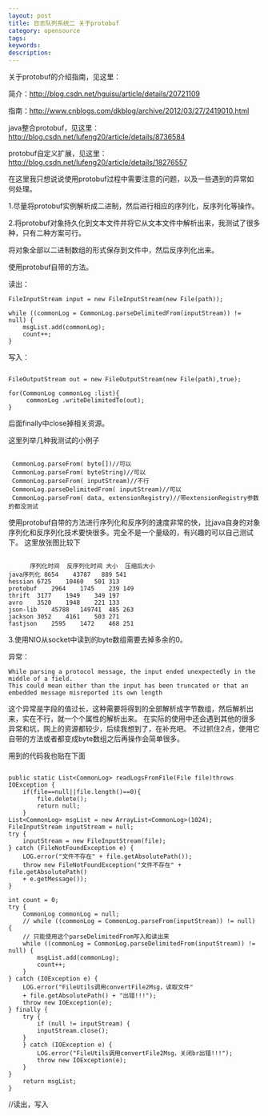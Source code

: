 ```yaml
---
layout: post
title: 日志队列系统二 关于protobuf
category: opensource
tags: 
keywords: 
description: 
---
```




关于protobuf的介绍指南，见这里：

简介：http://blog.csdn.net/hguisu/article/details/20721109

指南：http://www.cnblogs.com/dkblog/archive/2012/03/27/2419010.html


java整合protobuf，见这里：http://blog.csdn.net/lufeng20/article/details/8736584

protobuf自定义扩展，见这里：http://blog.csdn.net/lufeng20/article/details/18276557

在这里我只想说说使用protobuf过程中需要注意的问题，以及一些遇到的异常如何处理。

1.尽量将protobuf实例解析成二进制，然后进行相应的序列化，反序列化等操作。

2.将protobuf对象持久化到文本文件并将它从文本文件中解析出来，我测试了很多种，只有二种方案可行。

将对象全部以二进制数组的形式保存到文件中，然后反序列化出来。

使用protobuf自带的方法。

读出：

```
FileInputStream input = new FileInputStream(new File(path));

while ((commonLog = CommonLog.parseDelimitedFrom(inputStream)) != null) {
	msgList.add(commonLog);
	count++;
}

```

写入：

```

FileOutputStream out = new FileOutputStream(new File(path),true);

for(CommonLog commonLog :list){
     commonLog .writeDelimitedTo(out);
}

```

后面finally中close掉相关资源。

这里列举几种我测试的小例子

```

 CommonLog.parseFrom( byte[])//可以
 CommonLog.parseFrom( byteString)//可以
 CommonLog.parseFrom( inputStream)//不行
 CommonLog.parseDelimitedFrom( inputStream)//可以
 CommonLog.parseFrom( data, extensionRegistry)//带extensionRegistry参数的都没测试

```

使用protobuf自带的方法进行序列化和反序列的速度非常的快，比java自身的对象序列化和反序列化技术要快很多。完全不是一个量级的，有兴趣的可以自己测试下。
这里放张图比较下

```

      序列化时间  反序列化时间	大小	压缩后大小
java序列化	8654	43787	889	541
hessian	6725	10460	501	313
protobuf	2964	1745	239	149
thrift	3177	1949	349	197
avro	3520	1948	221	133
json-lib	45788	149741	485	263
jackson	3052	4161	503	271
fastjson	2595	1472	468	251

```

3.使用NIO从socket中读到的byte数组需要去掉多余的0。



异常：

```
While parsing a protocol message, the input ended unexpectedly in the middle of a field.  
This could mean either than the input has been truncated or that an embedded message misreported its own length
```

这个异常是字段的值过长，这种需要将得到的全部解析成字节数组，然后解析出来，实在不行，就一个个属性的解析出来。
在实际的使用中还会遇到其他的很多异常和坑，网上的资源都较少，后续我想到了，在补充吧。
不过抓住2点，使用它自带的方法或者都变成byte数组之后再操作会简单很多。

用到的代码我也贴在下面

```

public static List<CommonLog> readLogsFromFile(File file)throws IOException {
	if(file==null||file.length()==0){
		file.delete();
		return null;
	}
List<CommonLog> msgList = new ArrayList<CommonLog>(1024);
FileInputStream inputStream = null;
try {
	inputStream = new FileInputStream(file);
} catch (FileNotFoundException e) {
	LOG.error("文件不存在" + file.getAbsolutePath());
	throw new FileNotFoundException("文件不存在" + file.getAbsolutePath()
	+ e.getMessage());
}

int count = 0;
try {
	CommonLog commonLog = null;
	// while ((commonLog = CommonLog.parseFrom(inputStream)) != null) {
	// 只能使用这个parseDelimitedFrom写入和读出来
	while ((commonLog = CommonLog.parseDelimitedFrom(inputStream)) != null) {
		msgList.add(commonLog);
		count++;
	}
} catch (IOException e) {
	LOG.error("FileUtils调用convertFile2Msg，读取文件"
	+ file.getAbsolutePath() + "出错!!!");
	throw new IOException(e);
} finally {
	try {
		if (null != inputStream) {
		inputStream.close();
	}
	} catch (IOException e) {
		LOG.error("FileUtils调用convertFile2Msg，关闭br出错!!!");
		throw new IOException(e);
	}
}
	return msgList;
}

```


//读出，写入


